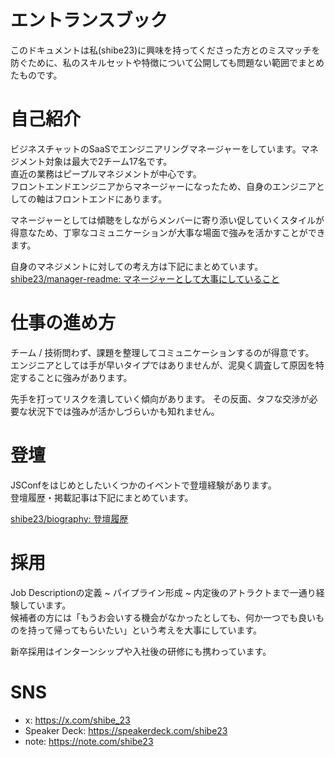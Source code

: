 # エントランスブック

このドキュメントは私(shibe23)に興味を持ってくださった方とのミスマッチを防ぐために、私のスキルセットや特徴について公開しても問題ない範囲でまとめたものです。

# 自己紹介

ビジネスチャットのSaaSでエンジニアリングマネージャーをしています。マネジメント対象は最大で2チーム17名です。  
直近の業務はピープルマネジメントが中心です。  
フロントエンドエンジニアからマネージャーになったため、自身のエンジニアとしての軸はフロントエンドにあります。

マネージャーとしては傾聴をしながらメンバーに寄り添い促していくスタイルが得意なため、丁寧なコミュニケーションが大事な場面で強みを活かすことができます。

自身のマネジメントに対しての考え方は下記にまとめています。  
[shibe23/manager-readme: マネージャーとして大事にしていること](https://github.com/shibe23/manager-readme)

# 仕事の進め方
チーム / 技術問わず、課題を整理してコミュニケーションするのが得意です。  
エンジニアとしては手が早いタイプではありませんが、泥臭く調査して原因を特定することに強みがあります。

先手を打ってリスクを潰していく傾向があります。
その反面、タフな交渉が必要な状況下では強みが活かしづらいかも知れません。

# 登壇
JSConfをはじめとしたいくつかのイベントで登壇経験があります。  
登壇履歴・掲載記事は下記にまとめています。

[shibe23/biography: 登壇履歴](https://github.com/shibe23/biography/blob/main/presentations.md)

# 採用
Job Descriptionの定義 ~ パイプライン形成 ~ 内定後のアトラクトまで一通り経験しています。  
候補者の方には「もうお会いする機会がなかったとしても、何か一つでも良いものを持って帰ってもらいたい」という考えを大事にしています。

新卒採用はインターンシップや入社後の研修にも携わっています。

# SNS
- x: https://x.com/shibe_23
- Speaker Deck: https://speakerdeck.com/shibe23
- note: https://note.com/shibe23


